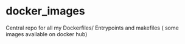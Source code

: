 # docker_images
Central repo for all my Dockerfiles/ Entrypoints and makefiles ( some images available on docker hub)
